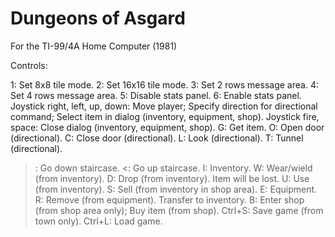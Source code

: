 # Dungeons of Asgard

For the TI-99/4A Home Computer (1981)

Controls:

1: Set 8x8 tile mode.
2: Set 16x16 tile mode.
3: Set 2 rows message area.
4: Set 4 rows message area.
5: Disable stats panel.
6: Enable stats panel.
Joystick right, left, up, down: Move player; Specify direction for directional command; Select item in dialog (inventory, equipment, shop).
Joystick fire, space: Close dialog (inventory, equipment, shop).
G: Get item.
O: Open door (directional).
C: Close door (directional).
L: Look (directional).
T: Tunnel (directional).
>: Go down staircase.
<: Go up staircase.
I: Inventory.
W: Wear/wield (from inventory).
D: Drop (from inventory). Item will be lost.
U: Use (from inventory).
S: Sell (from inventory in shop area).
E: Equipment.
R: Remove (from equipment). Transfer to inventory.
B: Enter shop (from shop area only); Buy item (from shop).
Ctrl+S: Save game (from town only).
Ctrl+L: Load game.
